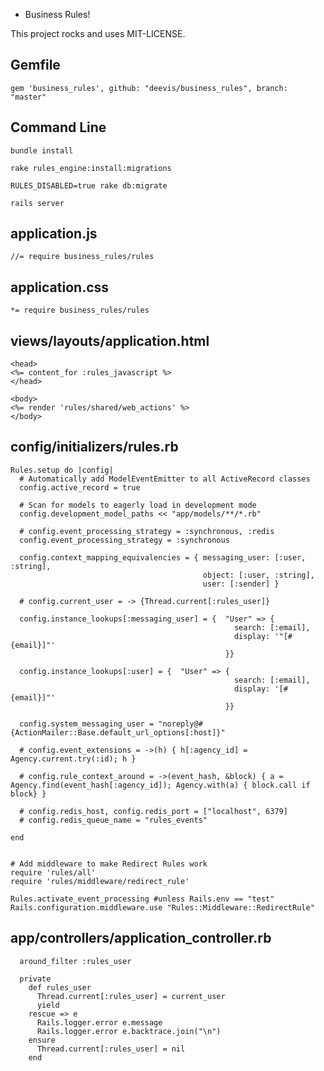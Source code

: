 * Business Rules! 

This project rocks and uses MIT-LICENSE.


Gemfile
--------------------------------------------------------------
```
gem 'business_rules', github: "deevis/business_rules", branch: "master"
```

Command Line
--------------------------------------------------------------
```bundle install```

```rake rules_engine:install:migrations```

```RULES_DISABLED=true rake db:migrate```

```rails server```


application.js
--------------------------------------------------------------
```
//= require business_rules/rules
```

application.css
--------------------------------------------------------------
```
*= require business_rules/rules
```


views/layouts/application.html
--------------------------------------------------------------
```
<head>
<%= content_for :rules_javascript %>
</head>

<body>
<%= render 'rules/shared/web_actions' %>
</body>
```

config/initializers/rules.rb
--------------------------------------------------------------
```
Rules.setup do |config|
  # Automatically add ModelEventEmitter to all ActiveRecord classes
  config.active_record = true

  # Scan for models to eagerly load in development mode
  config.development_model_paths << "app/models/**/*.rb"

  # config.event_processing_strategy = :synchronous, :redis
  config.event_processing_strategy = :synchronous

  config.context_mapping_equivalencies = { messaging_user: [:user, :string],
                                           object: [:user, :string],
                                           user: [:sender] }

  # config.current_user = -> {Thread.current[:rules_user]}

  config.instance_lookups[:messaging_user] = {  "User" => {
                                                  search: [:email],
                                                  display: '"[#{email}]"'
                                                }}

  config.instance_lookups[:user] = {  "User" => {
                                                  search: [:email],
                                                  display: '[#{email}]"'
                                                }}

  config.system_messaging_user = "noreply@#{ActionMailer::Base.default_url_options[:host]}"

  # config.event_extensions = ->(h) { h[:agency_id] = Agency.current.try(:id); h }

  # config.rule_context_around = ->(event_hash, &block) { a = Agency.find(event_hash[:agency_id]); Agency.with(a) { block.call if block} }

  # config.redis_host, config.redis_port = ["localhost", 6379]
  # config.redis_queue_name = "rules_events"

end


# Add middleware to make Redirect Rules work
require 'rules/all'
require 'rules/middleware/redirect_rule'

Rules.activate_event_processing #unless Rails.env == "test"
Rails.configuration.middleware.use "Rules::Middleware::RedirectRule"

```

app/controllers/application_controller.rb
----------------------------------------------------------------------
```
  around_filter :rules_user

  private
    def rules_user
      Thread.current[:rules_user] = current_user
      yield
    rescue => e 
      Rails.logger.error e.message 
      Rails.logger.error e.backtrace.join("\n")
    ensure
      Thread.current[:rules_user] = nil
    end
```

